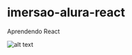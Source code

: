 # imersao-alura-react
Aprendendo React


![alt text](https://miro.medium.com/max/1200/0*zVoTpIjc8BMOD7-i.png)
